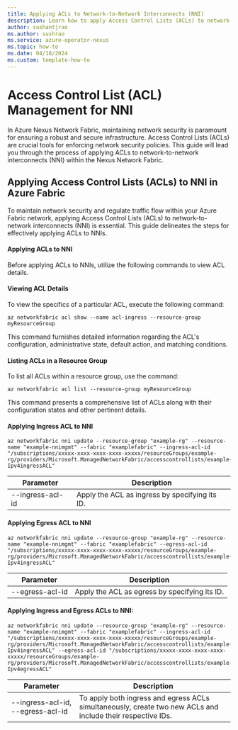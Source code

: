 ```yaml
---
title: Applying ACLs to Network-to-Network Interconnects (NNI)
description: Learn how to apply Access Control Lists (ACLs) to network-to-network interconnects (NNI) within Azure Nexus Network Fabric.
author: sushantjrao
ms.author: sushrao
ms.service: azure-operator-nexus
ms.topic: how-to
ms.date: 04/18/2024
ms.custom: template-how-to
---
```


# Access Control List (ACL) Management for NNI

In Azure Nexus Network Fabric, maintaining network security is paramount for ensuring a robust and secure infrastructure. Access Control Lists (ACLs) are crucial tools for enforcing network security policies. This guide will lead you through the process of applying ACLs to network-to-network interconnects (NNI) within the Nexus Network Fabric.

## Applying Access Control Lists (ACLs) to NNI in Azure Fabric

To maintain network security and regulate traffic flow within your Azure Fabric network, applying Access Control Lists (ACLs) to network-to-network interconnects (NNI) is essential. This guide delineates the steps for effectively applying ACLs to NNIs.

#### Applying ACLs to NNI

Before applying ACLs to NNIs, utilize the following commands to view ACL details.

#### Viewing ACL Details

To view the specifics of a particular ACL, execute the following command:

```azurecli
az networkfabric acl show --name acl-ingress --resource-group myResourceGroup
```

This command furnishes detailed information regarding the ACL's configuration, administrative state, default action, and matching conditions.

#### Listing ACLs in a Resource Group

To list all ACLs within a resource group, use the command:

```azurecli
az networkfabric acl list --resource-group myResourceGroup
```

This command presents a comprehensive list of ACLs along with their configuration states and other pertinent details.

#### Applying Ingress ACL to NNI

```azurecli
az networkfabric nni update --resource-group "example-rg" --resource-name "example-nnimgmt" --fabric "examplefabric" --ingress-acl-id "/subscriptions/xxxxx-xxxx-xxxx-xxxx-xxxxx/resourceGroups/example-rg/providers/Microsoft.ManagedNetworkFabric/accesscontrollists/example-Ipv4ingressACL"
```

| Parameter         | Description                                      |
|-------------------|--------------------------------------------------|
| --ingress-acl-id | Apply the ACL as ingress by specifying its ID.  |

#### Applying Egress ACL to NNI

```azurecli
az networkfabric nni update --resource-group "example-rg" --resource-name "example-nnimgmt" --fabric "examplefabric" --egress-acl-id "/subscriptions/xxxxx-xxxx-xxxx-xxxx-xxxxx/resourceGroups/example-rg/providers/Microsoft.ManagedNetworkFabric/accesscontrollists/example-Ipv4ingressACL"
```

| Parameter        | Description                                    |
|------------------|------------------------------------------------|
| --egress-acl-id | Apply the ACL as egress by specifying its ID. |

#### Applying Ingress and Egress ACLs to NNI:

```azurecli
az networkfabric nni update --resource-group "example-rg" --resource-name "example-nnimgmt" --fabric "examplefabric" --ingress-acl-id "/subscriptions/xxxxx-xxxx-xxxx-xxxx-xxxxx/resourceGroups/example-rg/providers/Microsoft.ManagedNetworkFabric/accesscontrollists/example-Ipv4ingressACL" --egress-acl-id "/subscriptions/xxxxx-xxxx-xxxx-xxxx-xxxxx/resourceGroups/example-rg/providers/Microsoft.ManagedNetworkFabric/accesscontrollists/example-Ipv4egressACL"
```

| Parameter         | Description                                                                                                    |
|-------------------|----------------------------------------------------------------------------------------------------------------|
| --ingress-acl-id, --egress-acl-id | To apply both ingress and egress ACLs simultaneously, create two new ACLs and include their respective IDs. |
